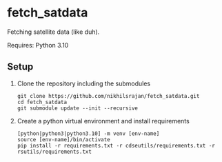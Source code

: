 # fetch_satdata
Fetching satellite data (like duh).

Requires: Python 3.10

## Setup

1. Clone the repository including the submodules
    ```
    git clone https://github.com/nikhilsrajan/fetch_satdata.git
    cd fetch_satdata
    git submodule update --init --recursive
    ```

2. Create a python virtual environment and install requirements
    ```
    [python|python3|python3.10] -m venv [env-name]
    source [env-name]/bin/activate
    pip install -r requirements.txt -r cdseutils/requirements.txt -r rsutils/requirements.txt
    ```
